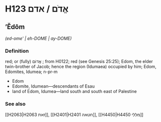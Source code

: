 # H123 אֱדֹם / אדם

## ʼĔdôm

_(ed-ome' | eh-DOME | ay-DOME)_

### Definition

red; or (fully) אֱדוֹם ; from H0122; red (see Genesis 25:25); Edom, the elder twin-brother of Jacob; hence the region (Idumaea) occupied by him; Edom, Edomites, Idumea; n-pr-m

- Edom
- Edomite, Idumean—descendants of Esau
- land of Edom, Idumea—land south and south east of Palestine

### See also

[[H2063|H2063 זאת]], [[H2401|H2401 חטאה]], [[H4450|H4450 מללי]]
